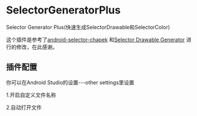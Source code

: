 # SelectorGeneratorPlus
Selector Generator Plus(快速生成SelectorDrawable和SelectorColor)

这个插件是参考了[android-selector-chapek](https://github.com/inmite/android-selector-chapek)
和[Selector Drawable Generator](https://plugins.jetbrains.com/plugin/8153?pr=androidstudio)
进行的修改，在此感谢。


## 插件配置
你可以在Android Studio的设置---other settings里设置

1.开启自定义文件名称

2.自动打开文件
